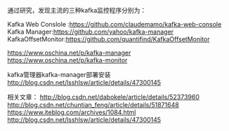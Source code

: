 通过研究，发现主流的三种kafka监控程序分别为：

Kafka Web Conslole :https://github.com/claudemamo/kafka-web-console
Kafka Manager:https://github.com/yahoo/kafka-manager
KafkaOffsetMonitor:https://github.com/quantifind/KafkaOffsetMonitor

https://www.oschina.net/p/kafka-manager
https://www.oschina.net/p/kafka-monitor


kafka管理器kafka-manager部署安装
http://blog.csdn.net/lsshlsw/article/details/47300145


相关文章：
http://blog.csdn.net/dabokele/article/details/52373960
http://blog.csdn.net/chuntian_feng/article/details/51871648
https://www.iteblog.com/archives/1084.html
http://blog.csdn.net/lsshlsw/article/details/47300145







